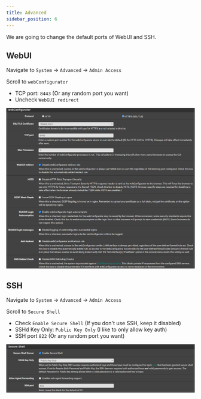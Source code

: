 ```yaml
---
title: Advanced
sidebar_position: 6
---
```


We are going to change the default ports of WebUI and SSH.

## WebUI

Navigate to `System` -> `Advanced` -> `Admin Access`

Scroll to `webConfigurator`

- TCP port: `8443` (Or any random port you want)
- Uncheck `WebGUI redirect`

![general-advanced-webui](img/general-advanced-webui.png)

## SSH

Navigate to `System` -> `Advanced` -> `Admin Access`

Scroll to `Secure Shell`

- Check `Enable Secure Shell` (If you don't use SSH, keep it disabled)
- SSHd Key Only: `Public Key Only` (I like to only allow key auth)
- SSH port `822` (Or any random port you want)

![general-advanced-ssh](img/general-advanced-ssh.png)
